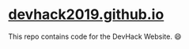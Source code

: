 # [devhack2019.github.io](https://devhack2019.github.io/)

This repo contains code for the DevHack Website. :smile:
